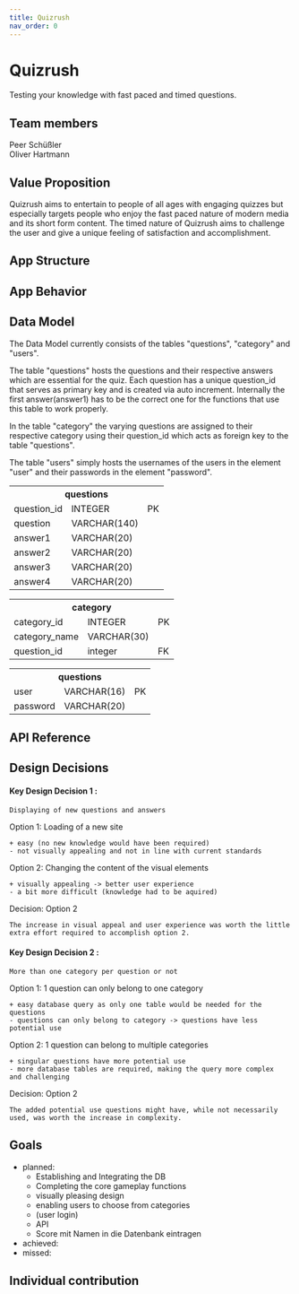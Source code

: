 ```yaml
---
title: Quizrush
nav_order: 0
---
```

# Quizrush

Testing your knowledge with fast paced and timed questions.

## Team members
Peer Schüßler<br>
Oliver Hartmann

## Value Proposition

Quizrush aims to entertain to people of all ages with engaging quizzes but especially targets people who enjoy the fast paced nature of modern media and its short form content. The timed nature of Quizrush aims to challenge the user and give a unique feeling of satisfaction and accomplishment.

## App Structure

## App Behavior

## Data Model

The Data Model currently consists of the tables "questions", "category" and "users".

The table "questions" hosts the questions and their respective answers which are essential for the quiz. Each question has a unique question_id that serves as primary key and is created via auto increment. Internally the first answer(answer1) has to be the correct one for the functions that use this table to work properly.

In the table "category" the varying questions are assigned to their respective category using their question_id which acts as foreign key to the table "questions".

The table "users" simply hosts the usernames of the users in the element "user" and their passwords in the element "password".

<table>
	<tr>
		<th colspan="3">questions</th>
		</tr>
		<tr>
			<td>question_id</td>
			<td>INTEGER</td>
			<td>PK</td>
		</tr>
		<tr>
			<td>question</td>
			<td>VARCHAR(140)</td>
			<td></td>
		</tr>
		<tr>
			<td>answer1</td>
			<td>VARCHAR(20)</td>
			<td></td>
		</tr>
		<tr>
			<td>answer2</td>
			<td>VARCHAR(20)</td>
			<td></td>
		</tr>
		<tr>
			<td>answer3</td>
			<td>VARCHAR(20)</td>
			<td></td>
		</tr>
		<tr>
			<td>answer4</td>
			<td>VARCHAR(20)</td>
			<td></td>
		</tr>
	</table>

	
<table>
	<tr>
		<th colspan="3">category</th>
		</tr>
		<tr>
			<td>category_id</td>
			<td>INTEGER</td>
			<td>PK</td>
		</tr>
		<tr>
			<td>category_name</td>
			<td>VARCHAR(30)</td>
			<td></td>
		</tr>
		<tr>
			<td>question_id</td>
			<td>integer</td>
			<td>FK</td>
		</tr>
	</table>

<table>
	<tr>
		<th colspan="3">questions</th>
	</tr>
		<tr>
			<td>user</td>
			<td>VARCHAR(16)
			<td>PK</td>
		</tr>
		<tr>
			<td>password</td>
			<td>VARCHAR(20)
			<td></td>
		</tr>
</table>
			

## API Reference


## Design Decisions

#### Key Design Decision 1 :
	Displaying of new questions and answers

Option 1: Loading of a new site

	+ easy (no new knowledge would have been required)
	- not visually appealing and not in line with current standards

Option 2: Changing the content of the visual elements

	+ visually appealing -> better user experience
	- a bit more difficult (knowledge had to be aquired)

Decision: Option 2
	
	The increase in visual appeal and user experience was worth the little extra effort required to accomplish option 2.

#### Key Design Decision 2 :
	More than one category per question or not

Option 1: 1 question can only belong to one category

	+ easy database query as only one table would be needed for the questions
  	- questions can only belong to category -> questions have less potential use

Option 2: 1 question can belong to multiple categories

	+ singular questions have more potential use
  	- more database tables are required, making the query more complex	and challenging

Decision: Option 2
	
	The added potential use questions might have, while not necessarily used, was worth the increase in complexity.

## Goals
- planned:<br>
  - Establishing and Integrating the DB<br>
  - Completing the core gameplay functions
  - visually pleasing design
  - enabling users to choose from categories
  - (user login)
  - API 
  - Score mit Namen in die Datenbank eintragen
- achieved:<br>
-  missed:<br>

## Individual contribution
